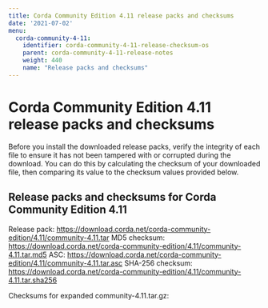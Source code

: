 ```yaml
---
title: Corda Community Edition 4.11 release packs and checksums
date: '2021-07-02'
menu:
  corda-community-4-11:
    identifier: corda-community-4-11-release-checksum-os
    parent: corda-community-4-11-release-notes
    weight: 440
    name: "Release packs and checksums"
---
```


# Corda Community Edition 4.11 release packs and checksums

Before you install the downloaded release packs, verify the integrity of each file to ensure it has not been tampered with or corrupted during the download. You can do this by calculating the checksum of your downloaded file, then comparing its value to the checksum values provided below.

## Release packs and checksums for Corda Community Edition 4.11

Release pack: https://download.corda.net/corda-community-edition/4.11/community-4.11.tar
MD5 checksum: https://download.corda.net/corda-community-edition/4.11/community-4.11.tar.md5
ASC: https://download.corda.net/corda-community-edition/4.11/community-4.11.tar.asc
SHA-256 checksum: https://download.corda.net/corda-community-edition/4.11/community-4.11.tar.sha256

Checksums for expanded community-4.11.tar.gz:
